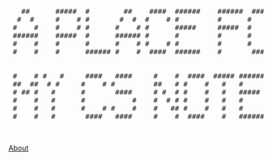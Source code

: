 
<pre>
                                                                       
                                                                                              
   ##      #####  #        ##    ####  ######    ######  ####  #####        
  #  #     #    # #       #  #  #    # #         #      #    # #    #      
 #    #    #    # #      #    # #      #####     #####  #    # #    #   
 ######    #####  #      ###### #      #         #      #    # #####    
 #    #    #      #      #    # #    # #         #      #    # #   #    
 #    #    #      ###### #    #  ####  ######    #       ####  #    #
 
                                                                    
 #    # #   #     ####   ####     #    #  ####  ##### ######  ####  
 ##  ##  # #     #    # #         ##   # #    #   #   #      #      
 # ## #   #      #       ####     # #  # #    #   #   #####   ####  
 #    #   #      #           #    #  # # #    #   #   #           # 
 #    #   #      #    # #    #    #   ## #    #   #   #      #    # 
 #    #   #       ####   ####     #    #  ####    #   ######  ####  
 
 
</pre>

[About](about.html)



